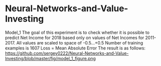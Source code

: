 # Neural-Networks-and-Value-Investing

Model_1
The goal of this experiment is to check whether it is possible to predict Net Income for 2018 based only on values of Net Incomes for 2011-2017.
All values are scaled to space of -0.5...+0.5
Number of training examples is 1607
Loss = Mean Absolute Error
The result is as follows:
https://github.com/sergey0222/Neural-Networks-and-Value-Investing/blob/master/fig/model_1_figure.png

